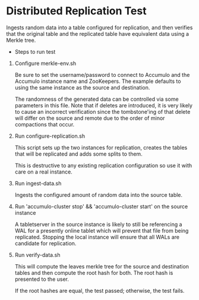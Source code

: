 <!--
Licensed to the Apache Software Foundation (ASF) under one or more
contributor license agreements.  See the NOTICE file distributed with
this work for additional information regarding copyright ownership.
The ASF licenses this file to You under the Apache License, Version 2.0
(the "License"); you may not use this file except in compliance with
the License.  You may obtain a copy of the License at

  http://www.apache.org/licenses/LICENSE-2.0

Unless required by applicable law or agreed to in writing, software
distributed under the License is distributed on an "AS IS" BASIS,
WITHOUT WARRANTIES OR CONDITIONS OF ANY KIND, either express or implied.
See the License for the specific language governing permissions and
limitations under the License.
-->

Distributed Replication Test
===========================

Ingests random data into a table configured for replication, and then
verifies that the original table and the replicated table have equivalent
data using a Merkle tree.

* Steps to run test

1. Configure merkle-env.sh

    Be sure to set the username/password to connect to Accumulo and
    the Accumulo instance name and ZooKeepers. The example defaults
    to using the same instance as the source and destination.

    The randomness of the generated data can be controlled via some
    parameters in this file. Note that if deletes are introduced, it
    is very likely to cause an incorrect verification since the tombstone'ing
    of that delete will differ on the source and remote due to the order
    of minor compactions that occur.

2. Run configure-replication.sh

    This script sets up the two instances for replication, creates
    the tables that will be replicated and adds some splits to them.

    This is destructive to any existing replication configuration so
    use it with care on a real instance.

3. Run ingest-data.sh

    Ingests the configured amount of random data into the source
    table.

4. Run 'accumulo-cluster stop' && 'accumulo-cluster start' on the source instance

    A tabletserver in the source instance is likely to still be referencing
    a WAL for a presently online tablet which will prevent that
    file from being replicated. Stopping the local instance will ensure
    that all WALs are candidate for replication.

5. Run verify-data.sh

    This will compute the leaves merkle tree for the source and destination
    tables and then compute the root hash for both. The root hash
    is presented to the user.

    If the root hashes are equal, the test passed; otherwise, the test fails.
